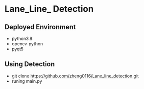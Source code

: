 # Lane_Line_ Detection
  ## Deployed Environment
  - python3.8 
  - opencv-python 
  - pyqt5
  ## Using Detection
  - git clone https://github.com/zheng0116/Lane_line_detection.git
  - runing main.py 